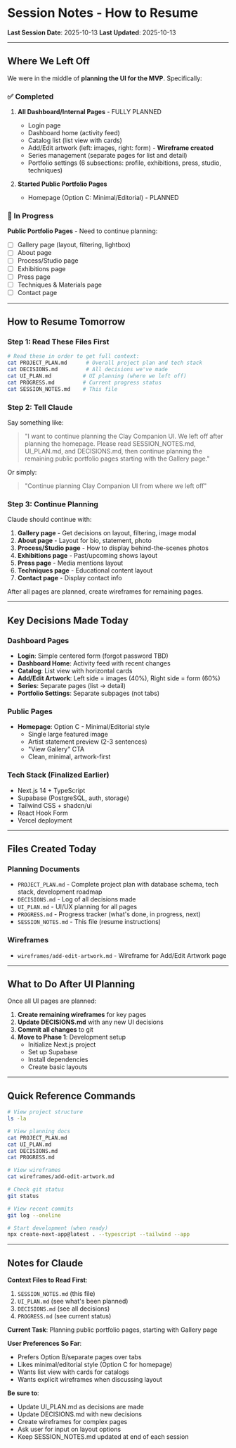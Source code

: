 # Session Notes - How to Resume

**Last Session Date**: 2025-10-13
**Last Updated**: 2025-10-13

---

## Where We Left Off

We were in the middle of **planning the UI for the MVP**. Specifically:

### ✅ Completed
1. **All Dashboard/Internal Pages** - FULLY PLANNED
   - Login page
   - Dashboard home (activity feed)
   - Catalog list (list view with cards)
   - Add/Edit artwork (left: images, right: form) - **Wireframe created**
   - Series management (separate pages for list and detail)
   - Portfolio settings (6 subsections: profile, exhibitions, press, studio, techniques)

2. **Started Public Portfolio Pages**
   - Homepage (Option C: Minimal/Editorial) - PLANNED

### 🔄 In Progress
**Public Portfolio Pages** - Need to continue planning:
- [ ] Gallery page (layout, filtering, lightbox)
- [ ] About page
- [ ] Process/Studio page
- [ ] Exhibitions page
- [ ] Press page
- [ ] Techniques & Materials page
- [ ] Contact page

---

## How to Resume Tomorrow

### Step 1: Read These Files First
```bash
# Read these in order to get full context:
cat PROJECT_PLAN.md      # Overall project plan and tech stack
cat DECISIONS.md         # All decisions we've made
cat UI_PLAN.md          # UI planning (where we left off)
cat PROGRESS.md         # Current progress status
cat SESSION_NOTES.md    # This file
```

### Step 2: Tell Claude
Say something like:

> "I want to continue planning the Clay Companion UI. We left off after planning the homepage. Please read SESSION_NOTES.md, UI_PLAN.md, and DECISIONS.md, then continue planning the remaining public portfolio pages starting with the Gallery page."

Or simply:

> "Continue planning Clay Companion UI from where we left off"

### Step 3: Continue Planning
Claude should continue with:
1. **Gallery page** - Get decisions on layout, filtering, image modal
2. **About page** - Layout for bio, statement, photo
3. **Process/Studio page** - How to display behind-the-scenes photos
4. **Exhibitions page** - Past/upcoming shows layout
5. **Press page** - Media mentions layout
6. **Techniques page** - Educational content layout
7. **Contact page** - Display contact info

After all pages are planned, create wireframes for remaining pages.

---

## Key Decisions Made Today

### Dashboard Pages
- **Login**: Simple centered form (forgot password TBD)
- **Dashboard Home**: Activity feed with recent changes
- **Catalog**: List view with horizontal cards
- **Add/Edit Artwork**: Left side = images (40%), Right side = form (60%)
- **Series**: Separate pages (list → detail)
- **Portfolio Settings**: Separate subpages (not tabs)

### Public Pages
- **Homepage**: Option C - Minimal/Editorial style
  - Single large featured image
  - Artist statement preview (2-3 sentences)
  - "View Gallery" CTA
  - Clean, minimal, artwork-first

### Tech Stack (Finalized Earlier)
- Next.js 14 + TypeScript
- Supabase (PostgreSQL, auth, storage)
- Tailwind CSS + shadcn/ui
- React Hook Form
- Vercel deployment

---

## Files Created Today

### Planning Documents
- `PROJECT_PLAN.md` - Complete project plan with database schema, tech stack, development roadmap
- `DECISIONS.md` - Log of all decisions made
- `UI_PLAN.md` - UI/UX planning for all pages
- `PROGRESS.md` - Progress tracker (what's done, in progress, next)
- `SESSION_NOTES.md` - This file (resume instructions)

### Wireframes
- `wireframes/add-edit-artwork.md` - Wireframe for Add/Edit Artwork page

---

## What to Do After UI Planning

Once all UI pages are planned:

1. **Create remaining wireframes** for key pages
2. **Update DECISIONS.md** with any new UI decisions
3. **Commit all changes** to git
4. **Move to Phase 1**: Development setup
   - Initialize Next.js project
   - Set up Supabase
   - Install dependencies
   - Create basic layouts

---

## Quick Reference Commands

```bash
# View project structure
ls -la

# View planning docs
cat PROJECT_PLAN.md
cat UI_PLAN.md
cat DECISIONS.md
cat PROGRESS.md

# View wireframes
cat wireframes/add-edit-artwork.md

# Check git status
git status

# View recent commits
git log --oneline

# Start development (when ready)
npx create-next-app@latest . --typescript --tailwind --app
```

---

## Notes for Claude

**Context Files to Read First**:
1. `SESSION_NOTES.md` (this file)
2. `UI_PLAN.md` (see what's been planned)
3. `DECISIONS.md` (see all decisions)
4. `PROGRESS.md` (see current status)

**Current Task**: Planning public portfolio pages, starting with Gallery page

**User Preferences So Far**:
- Prefers Option B/separate pages over tabs
- Likes minimal/editorial style (Option C for homepage)
- Wants list view with cards for catalogs
- Wants explicit wireframes when discussing layout

**Be sure to**:
- Update UI_PLAN.md as decisions are made
- Update DECISIONS.md with new decisions
- Create wireframes for complex pages
- Ask user for input on layout options
- Keep SESSION_NOTES.md updated at end of each session
